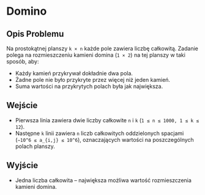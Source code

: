 # Domino

## Opis Problemu

Na prostokątnej planszy `k × n` każde pole zawiera liczbę całkowitą. Zadanie polega na rozmieszczeniu kamieni domina (`1 × 2`) na tej planszy w taki sposób, aby:

- Każdy kamień przykrywał dokładnie dwa pola.
- Żadne pole nie było przykryte przez więcej niż jeden kamień.
- Suma wartości na przykrytych polach była jak największa.

## Wejście

- Pierwsza linia zawiera dwie liczby całkowite `n` i `k` (`1 ≤ n ≤ 1000, 1 ≤ k ≤ 12`).
- Następne `k` linii zawiera `n` liczb całkowitych oddzielonych spacjami (`−10^6 ≤ a_{i,j} ≤ 10^6`), oznaczających wartości na poszczególnych polach planszy.

## Wyjście

- Jedna liczba całkowita – największa możliwa wartość rozmieszczenia kamieni domina.
